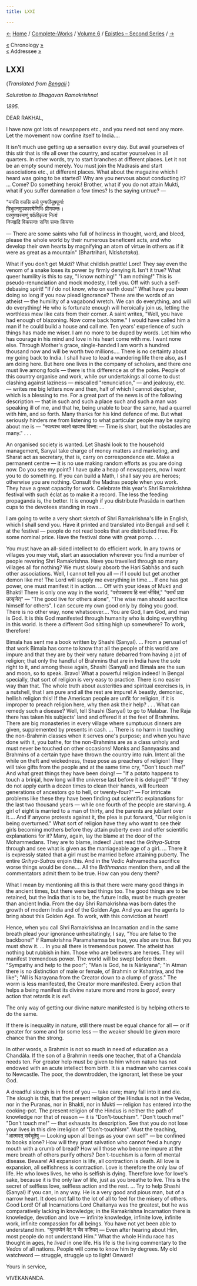 ```yaml
---
title: LXXI

---
```

<div>

[←](070_alberta.htm) [Home](../../../index.htm) /
[Complete-Works](../../complete_works.htm) / [Volume
6](../volume_6_contents.htm) / [Epistles – Second
Series](epistles_second_series_contents.htm) / [→](072_akhandananda.htm)

  

[«](../../volume_5/epistles_first_series/052_alasinga.htm) Chronology
[»](072_akhandananda.htm)  
[«](../../volume_7/epistles_third_series/30_rakhal.htm) Addressee
[»](074_rakhal.htm)

## LXXI

(*Translated from [Bengali](b7159e6071.pdf)* )

*Salutation to Bhagavan Ramakrishna*!

*1895*.

DEAR RAKHAL,

I have now got lots of newspapers etc., and you need not send any more.
Let the movement now confine itself to India....

It isn't much use getting up a sensation every day. But avail yourselves
of this stir that is rife all over the country, and scatter yourselves
in all quarters. In other words, try to start branches at different
places. Let it not be an empty sound merely. You must join the Madrasis
and start associations etc., at different places. What about the
magazine which I heard was going to be started? Why are you nervous
about conducting it? ... Come? Do something heroic! Brother, what if you
do not attain Mukti, what if you suffer damnation a few times? Is the
saying untrue? —

"मनसि वचसि कये पुण्यपीयूषपूर्णाः  
त्रिभुवनमुपकारश्रेणिभिः प्रीणयन्तः।  
परगुणपरमाणुं पर्वतीकृत्य नित्यं  
निजहृदि विकसन्तः सन्ति सन्तः कियन्तः

— There are some saints who full of holiness in thought, word, and
bleed, please the whole world by their numerous beneficent acts, and who
develop their own hearts by magnifying an atom of virtue in others as if
it were as great as a mountain" (Bhartrihari, *Nitishataka*).

What if you don't get Mukti? What childish prattle! Lord! They say even
the venom of a snake loses its power by firmly denying it. Isn't it
true? What queer humility is this to say, "I know nothing!" "I am
nothing!" This is pseudo-renunciation and mock modesty, I tell you. Off
with such a self-debasing spirit! "If *I* do not know, who on earth
does!" What have you been doing so long if you now plead ignorance?
These are the words of an atheist — the humility of a vagabond wretch.
We can do everything, and will do everything! He who is fortunate enough
will heroically join us, letting the worthless mew like cats from their
corner. A saint writes, "Well, you have had enough of blazoning. Now
come back home." I would have called him a man if he could build a house
and call me. Ten years' experience of such things has made me wiser. I
am no more to be duped by words. Let him who has courage in his mind and
love in his heart come with me. I want none else. Through Mother's
grace, single-handed I am worth a hundred thousand now and will be worth
two millions.... There is no certainty about my going back to India. I
shall have to lead a wandering life there also, as I am doing here. But
here one lives in the company of scholars, and there one must live among
fools — there is this difference as of the poles. People of this country
organise and work, while *our* undertakings all come to dust clashing
against laziness — miscalled "renunciation," — and jealousy, etc. —
writes me big letters now and then, half of which I cannot decipher,
which is a blessing to me. For a great part of the news is of the
following description — that in such and such a place such and such a
man was speaking ill of me, and that he, being unable to bear the same,
had a quarrel with him, and so forth. Many thanks for his kind defence
of me. But what seriously hinders me from listening to what particular
people may be saying about me is — "स्वल्पश्च कालो बहवश्च विघ्ना: — Time
is short, but the obstacles are many." . . .

An organised society is wanted. Let Shashi look to the household
management, Sanyal take charge of money matters and marketing, and
Sharat act as secretary, that is, carry on correspondence etc. Make a
permanent centre — it is no use making random efforts as you are doing
now. Do you see my point? I have quite a heap of newspapers, now I want
you to do something. If you can build a Math, I shall say you are
heroes; otherwise you are nothing. Consult the Madras people when you
work. They have a great capacity for work. Celebrate this year's Shri
Ramakrishna festival with such éclat as to make it a record. The less
the feeding propaganda is, the better. It is enough if you distribute
Prasâda in earthen cups to the devotees standing in rows....

I am going to write a very short sketch of Shri Ramakrishna's life in
English, which I shall send you. Have it printed and translated into
Bengali and sell it at the festival — people do not read books that are
distributed free. Fix some nominal price. Have the festival done with
great pomp. . . .

You must have an all-sided intellect to do efficient work. In any towns
or villages you may visit, start an association wherever you find a
number of people revering Shri Ramakrishna. Have you travelled through
so many villages all for nothing? We must slowly absorb the Hari Sabhâs
and such other associations. Well, I cannot tell you all — if I could
but get another demon like me! The Lord will supply me everything in
time.... If one has got power, one must manifest it in action. ... Off
with your ideas of Mukti and Bhakti! There is only one way in the world,
"परोपकाराय हि सतां जीवितं," "परार्थे प्राज्ञ उत्सृजेत्" — "The good live
for others alone", "The wise man should sacrifice himself for others". I
can secure my own good only by doing you good. There is no other way,
none whatsoever.... You are God, I am God, and man is God. It is this
God manifested through humanity who is doing everything in this world.
Is there a different God sitting high up somewhere? To work, therefore!

Bimala has sent me a book written by Shashi (Sanyal). ... From a perusal
of that work Bimala has come to know that all the people of this world
are impure and that they are by their very nature debarred from having a
jot of religion; that only the handful of Brahmins that are in India
have the sole right to it, and among these again, Shashi (Sanyal) and
Bimala are the sun and moon, so to speak. Bravo! What a powerful
religion indeed! In Bengal specially, that sort of religion is very easy
to practice. There is no easier way than that. The whole truth about
austerities and spiritual exercises is, in a nutshell, that I am pure
and all the rest are impure! A beastly, demoniac, hellish religion this!
If the American people are unfit for religion, if it is improper to
preach religion here, why then ask their help? . . . What can remedy
such a disease? Well, tell Shashi (Sanyal) to go to Malabar. The Raja
there has taken his subjects' land and offered it at the feet of
Brahmins. There are big monasteries in every village where sumptuous
dinners are given, supplemented by presents in cash. ... There is no
harm in touching the non-Brahmin classes when it serves one's purpose;
and when you have done with it, you bathe, for the non-Brahmins are as a
class unholy and must never be touched on other occasions! Monks and
Sannyasins and Brahmins of a certain type have thrown the country into
ruin. Intent all the while on theft and wickedness, these pose as
preachers of religion! They will take gifts from the people and at the
same time cry, "Don't touch me!" And what great things they have been
doing! — "If a potato happens to touch a brinjal, how long will the
universe last before it is deluged?" "If they do not apply earth a dozen
times to clean their hands, will fourteen generations of ancestors go to
hell, or twenty-four?" — For intricate problems like these they have
been finding out scientific explanations for the last two thousand years
— while one fourth of the people are starving. A girl of eight is
married to a man of thirty, and the parents are jubilant over it.... And
if anyone protests against it, the plea is put forward, "Our religion is
being overturned." What sort of religion have they who want to see their
girls becoming mothers before they attain puberty even and offer
scientific explanations for it? Many, again, lay the blame at the door
of the Mohammedans. They are to blame, indeed! Just read the
*Grihya-Sutras* through and see what is given as the marriageable age of
a girl. ... There it is expressly stated that a girl must be married
before attaining puberty. The entire *Grihya-Sutras* enjoin this. And in
the Vedic Ashvamedha sacrifice worse things would be done.... All the
*Brâhmanas* mention them, and all the commentators admit them to be
true. How can you deny them?

What I mean by mentioning all this is that there were many good things
in the ancient times, but there were bad things too. The good things are
to be retained, but the India that is to be, the future India, must be
much greater than ancient India. From the day Shri Ramakrishna was born
dates the growth of modern India and of the Golden Age. And you are the
agents to bring about this Golden Age. To work, with this conviction at
heart!

Hence, when you call Shri Ramakrishna an Incarnation and in the same
breath plead your ignorance unhesitatingly, I say, "You are false to the
backbone!" If Ramakrishna Paramahamsa be true, you also are true. But
you must show it. ... In you all there is tremendous power. The atheist
has nothing but rubbish in him. Those who are believers are heroes. They
will manifest tremendous power. The world will be swept before them.
"Sympathy and help to the poor"; "Man is God, he is Nârâyana"; "In Atman
there is no distinction of male or female, of Brahmin or Kshatriya, and
the like"; "All is Narayana from the Creator down to a clump of grass."
The worm is less manifested, the Creator more manifested. Every action
that helps a being manifest its divine nature more and more is *good*,
every action that retards it is *evil*.

The only way of getting our divine nature manifested is by helping
others to do the same.

If there is inequality in nature, still there must be equal chance for
all — or if greater for some and for some less — the weaker should be
given more chance than the strong.

In other words, a Brahmin is not so much in need of education as a
Chandâla. If the son of a Brahmin needs one teacher, that of a Chandala
needs ten. For greater help must be given to him whom nature has not
endowed with an acute intellect from birth. It is a madman who carries
coals to Newcastle. The poor, the downtrodden, the ignorant, let these
be your God.

A dreadful slough is in front of you — take care; many fall into it and
die. The slough is this, that the present religion of the Hindus is not
in the Vedas, nor in the Puranas, nor in Bhakti, nor in Mukti — religion
has entered into the cooking-pot. The present religion of the Hindus is
neither the path of knowledge nor that of reason — it is
"Don't-touchism". "Don't touch me!" "Don't touch me!" — that exhausts
its description. See that you do not lose your lives in this dire
irreligion of "Don't-touchism". Must the teaching, "आत्मवत् सर्वभूतेषु —
Looking upon all beings as your own self" — be confined to books alone?
How will they grant salvation who cannot feed a hungry mouth with a
crumb of bread? How will those who become impure at the mere breath of
others purify others? Don't-touchism is a form of mental disease.
Beware! All expansion is life, all contraction is death. All love is
expansion, all selfishness is contraction. Love is therefore the only
law of life. He who loves lives, he who is selfish is dying. Therefore
love for love's sake, because it is the only law of life, just as you
breathe to live. This is the secret of selfless love, selfless action
and the rest. ... Try to help Shashi (Sanyal) if you can, in any way. He
is a very good and pious man, but of a narrow heart. It does not fall to
the lot of all to feel for the misery of others. Good Lord! Of all
Incarnations Lord Chaitanya was the greatest, but he was comparatively
lacking in knowledge; in the Ramakrishna Incarnation there is knowledge,
devotion and love — infinite knowledge, infinite love, infinite work,
infinite compassion for all beings. You have not yet been able to
understand him. "श्रुत्वाप्येनं वेद न चैव कश्चित् — Even after hearing
about Him, most people do not understand Him." What the whole Hindu race
has thought in ages, he *lived* in one life. His life is the living
commentary to the *Vedas* of all nations. People will come to know him
by degrees. My old watchword — struggle, struggle up to light! Onward! 

Yours in service,

VIVEKANANDA.

</div>
